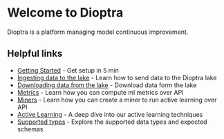 # Welcome to Dioptra

Dioptra is a platform managing model continuous improvement.

## Helpful links

* [Getting Started](getting-started.md) - Get setup in 5 min
* [Ingesting data to the lake](ingestion.md) - Learn how to send data to the Dioptra lake
* [Downloading data from the lake](querying-getting-started.md) - Download data form the lake
* [Metrics](metrics.md) - Learn how you can compute ml metrics over API
* [Miners](miners.md) - Learn how you can create a miner to run active learning over API
* [Active Learning](active-learning.md) - A deep dive into our active learning techniques
* [Supported types](supported-types.md) - Explore the supported data types and expected schemas